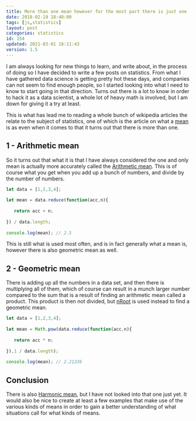```yaml
---
title: More than one mean however for the most part there is just one
date: 2018-02-19 18:40:00
tags: [js,statistics]
layout: post
categories: statistics
id: 154
updated: 2021-03-01 18:11:43
version: 1.5
---
```


I am always looking for new things to learn, and write about, in the process of doing so I have decided to write a few posts on statistics. From what I have gathered data science is getting pretty hot these days, and companies can not seem to find enough people, so I started looking into what I need to know to start going in that direction. Turns out there is a lot to know in order to hack it as a data scientist, a whole lot of heavy math is involved, but I am down for giving it a try at least.

This is what has lead me to reading a whole bunch of wikipedia articles the relate to the subject of statistics, one of which is the article on what a [mean](https://en.wikipedia.org/wiki/Mean) is as even when it comes to that it turns out that there is more than one.

<!-- more -->

## 1 - Arithmetic mean

So it turns out that what it is that I have always considered the one and only mean is actually more accurately called the [Arithmetic mean](https://en.wikipedia.org/wiki/Arithmetic_mean). This is of course what you get when you add up a bunch of numbers, and divide by the number of numbers.

```js
let data = [1,2,3,4];
 
let mean = data.reduce(function(acc,n){
 
   return acc + n;
 
}) / data.length;
 
console.log(mean); // 2.5
```

This is still what is used most often, and is in fact generally what a mean is, however there is also geometric mean as well.

## 2 - Geometric mean

There is adding up all the numbers in a data set, and then there is multiplying all of them, which of course can result in a munch larger number compared to the sum that is a result of finding an arithmetic mean called a product. This product is then not divided, but [nRoot](https://en.wikipedia.org/wiki/Nth_root) is used instead to find a geometric mean.

```js
let data = [1,2,3,4];
 
let mean = Math.pow(data.reduce(function(acc,n){
 
   return acc * n;
 
}),1 / data.length);
 
console.log(mean); // 2.21336
```

## Conclusion

There is also [Harmonic mean](https://en.wikipedia.org/wiki/Harmonic_mean), but I have not looked into that one just yet. It would also be nice to create at least a few examples that make use of the various kinds of means in order to gain a better understanding of what situations call for what kinds of means.